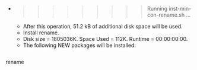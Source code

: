 * >>>>>>>>> Running inst-min-con-rename.sh ...
  * After this operation, 51.2 kB of additional disk space will be used.
  * Install rename.
  * Disk size = 1805036K. Space Used = 112K. Runtime = 00:00:00:00.
  * The following NEW packages will be installed:
  ```bash
rename
  ```
